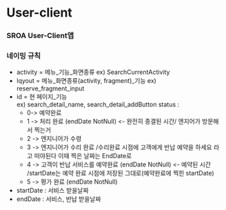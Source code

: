 # User-client
### SROA User-Client앱
### 네이밍 규칙
* activity = 메뉴_기능_화면종류 ex) SearchCurrentActivity
* lqyout = 메뉴_화면종류(activity, fragment)_기능 ex) reserve_fragment_input
* id = 현 페이지_기능   
ex) search_detail_name, search_detail_addButton
  status : 
  * 0-> 예약완료 
  * 1 -> 처리 완료 (endDate NotNull) <- 완전히 종결된 시간/ 엔지어가 방문해서 찍는거
  * 2 -> 엔지니어가 수령
  * 3 -> 엔지니어가 수리 완료
  /수리완료 시점에 고객에게 반납 예약을 하세요 라고 떠야된다 이때 찍은 날짜는 EndDate로 
  * 4 -> 고객이 반납 서비스를 예약완료 (endDate NotNull) <- 예약된 시간
  /startDate는 예약 완료 시점에 저장된 그대로(예약완료에 찍힌 startDate)
  * 5 -> 평가 완료 (endDate NotNull)
* startDate : 서비스 받을날짜
* endDate : 서비스, 반납 받을날짜
